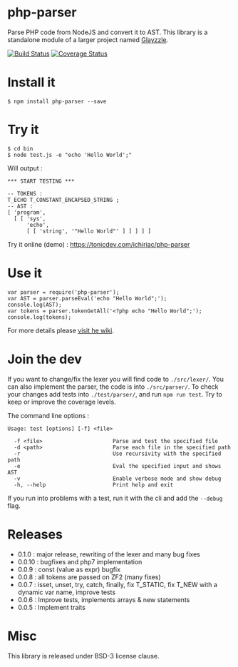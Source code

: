 php-parser
==========

Parse PHP code from NodeJS and convert it to AST. This library is a standalone module of a larger project named [Glayzzle](http://glayzzle.com).

[![Build Status](https://travis-ci.org/glayzzle/php-parser.svg)](https://travis-ci.org/glayzzle/php-parser)
[![Coverage Status](https://img.shields.io/coveralls/glayzzle/php-parser.svg)](https://coveralls.io/r/glayzzle/php-parser)

# Install it

```
$ npm install php-parser --save
```

# Try it

```
$ cd bin
$ node test.js -e "echo 'Hello World';"
```

Will output :
```
*** START TESTING ***

-- TOKENS :
T_ECHO T_CONSTANT_ENCAPSED_STRING ;
-- AST :
[ 'program',
  [ [ 'sys',
      'echo',
      [ [ 'string', '"Hello World"' ] ] ] ] ]
```

Try it online (demo) :
https://tonicdev.com/ichiriac/php-parser

# Use it

```
var parser = require('php-parser');
var AST = parser.parseEval('echo "Hello World";');
console.log(AST);
var tokens = parser.tokenGetAll('<?php echo "Hello World";');
console.log(tokens);
```

For more details please [visit he wiki](https://github.com/glayzzle/php-parser/wiki).

# Join the dev

If you want to change/fix the lexer you will find code to `./src/lexer/`.
You can also implement the parser, the code is into `./src/parser/`. 
To check your changes add tests into `./test/parser/`, and run `npm run test`. 
Try to keep or improve the coverage levels.

The command line options :

```
Usage: test [options] [-f] <file>

  -f <file>                      Parse and test the specified file
  -d <path>                      Parse each file in the specified path
  -r                             Use recursivity with the specified path
  -e                             Eval the specified input and shows AST
  -v                             Enable verbose mode and show debug
  -h, --help                     Print help and exit
```

If you run into problems with a test, run it with the cli and add the `--debug` flag.

# Releases

* 0.1.0  : major release, rewriting of the lexer and many bug fixes
* 0.0.10 : bugfixes and php7 implementation
* 0.0.9  : const (value as expr) bugfix
* 0.0.8  : all tokens are passed on ZF2 (many fixes)
* 0.0.7  : isset, unset, try, catch, finally, fix T_STATIC, fix T_NEW with a dynamic var name, improve tests
* 0.0.6  : Improve tests, implements arrays & new statements
* 0.0.5  : Implement traits

# Misc

This library is released under BSD-3 license clause.
